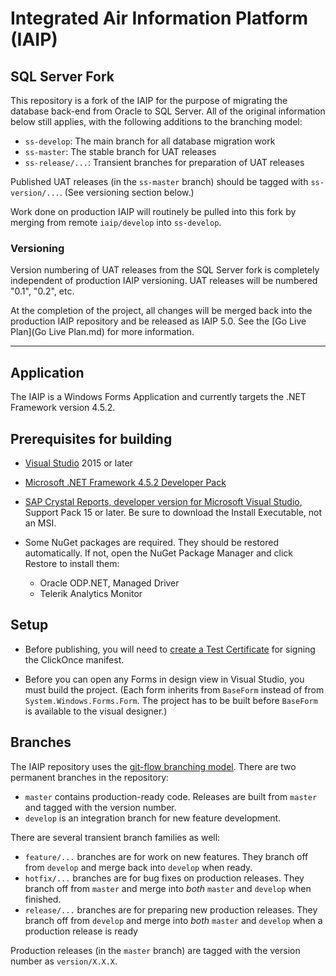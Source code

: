 # Integrated Air Information Platform (IAIP)

## SQL Server Fork

This repository is a fork of the IAIP for the purpose of migrating the database back-end from Oracle to SQL Server. All of the original information below still applies, with the following additions to the branching model:

* `ss-develop`: The main branch for all database migration work
* `ss-master`: The stable branch for UAT releases
* `ss-release/...`: Transient branches for preparation of UAT releases

Published UAT releases (in the `ss-master` branch) should be tagged with `ss-version/...`. (See versioning section below.)

Work done on production IAIP will routinely be pulled into this fork by merging from remote `iaip/develop` into `ss-develop`.

### Versioning

Version numbering of UAT releases from the SQL Server fork is completely independent of production IAIP versioning. UAT releases will be numbered "0.1", "0.2", etc. 

At the completion of the project, all changes will be merged back into the production IAIP repository and be released as IAIP 5.0. See the [Go Live Plan](Go Live Plan.md) for more information.

---

## Application

The IAIP is a Windows Forms Application and currently targets the .NET Framework version 4.5.2. 


## Prerequisites for building

+ [Visual Studio](https://www.visualstudio.com/) 2015 or later

+ [Microsoft .NET Framework 4.5.2 Developer Pack](http://www.microsoft.com/en-us/download/details.aspx?id=42637)

+ [SAP Crystal Reports, developer version for Microsoft Visual Studio](http://scn.sap.com/docs/DOC-7824), Support Pack 15 or later. Be sure to download the Install Executable, not an MSI.

+ Some NuGet packages are required. They should be restored automatically. If not, open the NuGet Package Manager and click Restore to install them:
    - Oracle ODP.NET, Managed Driver
    - Telerik Analytics Monitor


## Setup

* Before publishing, you will need to [create a Test Certificate](https://msdn.microsoft.com/en-us/library/che5h906%28v=vs.120%29.aspx) for signing the ClickOnce manifest.

* Before you can open any Forms in design view in Visual Studio, you must build the project. (Each form inherits from `BaseForm` instead of from `System.Windows.Forms.Form`. The project has to be built before `BaseForm` is available to the visual designer.)


## Branches

The IAIP repository uses the [git-flow branching model](http://nvie.com/posts/a-successful-git-branching-model/). There are two permanent branches in the repository:

* `master` contains production-ready code. Releases are built from `master` and tagged with the version number.
* `develop` is an integration branch for new feature development. 

There are several transient branch families as well:

* `feature/...` branches are for work on new features. They branch off from `develop` and merge back into `develop` when ready.
* `hotfix/...` branches are for bug fixes on production releases. They branch off from `master` and merge into *both* `master` and `develop` when finished.
* `release/...` branches are for preparing new production releases. They branch off from `develop` and merge into *both* `master` and `develop` when a production release is ready

Production releases (in the `master` branch) are tagged with the version number as `version/X.X.X`.